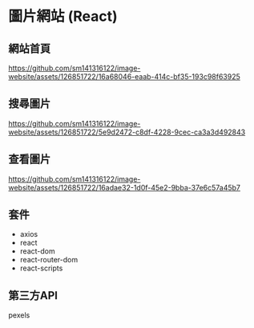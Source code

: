 # 圖片網站 (React)

## 網站首頁

https://github.com/sm141316122/image-website/assets/126851722/16a68046-eaab-414c-bf35-193c98f63925

## 搜尋圖片

https://github.com/sm141316122/image-website/assets/126851722/5e9d2472-c8df-4228-9cec-ca3a3d492843

## 查看圖片

https://github.com/sm141316122/image-website/assets/126851722/16adae32-1d0f-45e2-9bba-37e6c57a45b7

## 套件

- axios
- react
- react-dom
- react-router-dom
- react-scripts

## 第三方API

pexels
